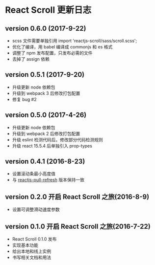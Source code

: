 # React Scroll 更新日志

## version 0.6.0  (2017-9-22)

* scss 文件需要单独引用 import 'reactjs-scroll/sass/scroll.scss';
* 优化了编译，用 babel 编译成 commonjs 和 es 格式
* 调整了 npm 发布配置，只发布必需的文件
* 去掉了 assign 依赖

## version 0.5.1  (2017-9-20)

* 升级更新 node 依赖包
* 升级到 webpack 3 后修改打包配置
* 修复 bug #2

## version 0.5.0  (2017-4-26)

* 升级更新 node 依赖包
* 升级到 webpack 2 后修改打包配置
* 升级 eslint 检测代码后，修改部分代码检测规则
* 升级 react 15.5.4 后单独引入 prop-types 

## version 0.4.1  (2016-8-23)

* 设置滚动条最小高度值
* 与 [reactjs-pull-refresh](https://www.npmjs.com/package/reactjs-pull-refresh) 版本保持一致

## version 0.2.0  开启 React Scroll 之旅(2016-8-9)

* 设置可调整滑动速度参数

## version 0.1.0  开启 React Scroll 之旅(2016-7-22)

* React Scroll 0.1.0 发布
* 实现基本功能
* 给出本地和线上实例
* 书写相关文档和用法


